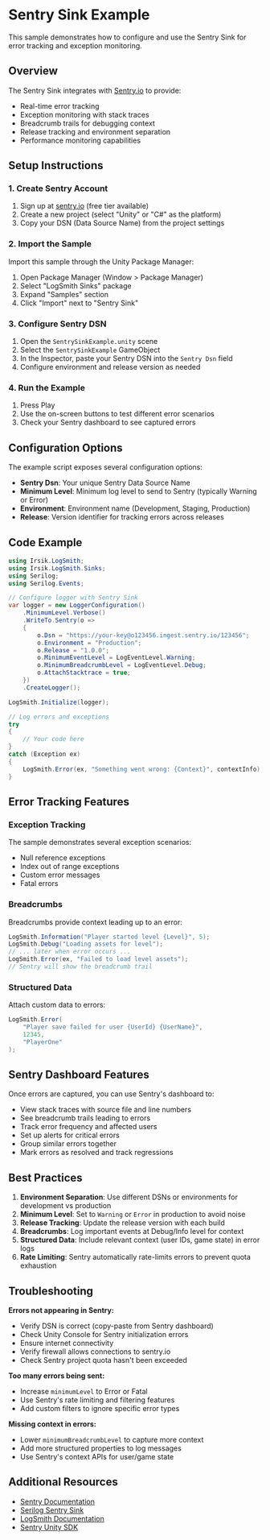 # Sentry Sink Example

This sample demonstrates how to configure and use the Sentry Sink for error tracking and exception monitoring.

## Overview

The Sentry Sink integrates with [Sentry.io](https://sentry.io) to provide:
- Real-time error tracking
- Exception monitoring with stack traces
- Breadcrumb trails for debugging context
- Release tracking and environment separation
- Performance monitoring capabilities

## Setup Instructions

### 1. Create Sentry Account

1. Sign up at [sentry.io](https://sentry.io) (free tier available)
2. Create a new project (select "Unity" or "C#" as the platform)
3. Copy your DSN (Data Source Name) from the project settings

### 2. Import the Sample

Import this sample through the Unity Package Manager:
1. Open Package Manager (Window > Package Manager)
2. Select "LogSmith Sinks" package
3. Expand "Samples" section
4. Click "Import" next to "Sentry Sink"

### 3. Configure Sentry DSN

1. Open the `SentrySinkExample.unity` scene
2. Select the `SentrySinkExample` GameObject
3. In the Inspector, paste your Sentry DSN into the `Sentry Dsn` field
4. Configure environment and release version as needed

### 4. Run the Example

1. Press Play
2. Use the on-screen buttons to test different error scenarios
3. Check your Sentry dashboard to see captured errors

## Configuration Options

The example script exposes several configuration options:

- **Sentry Dsn**: Your unique Sentry Data Source Name
- **Minimum Level**: Minimum log level to send to Sentry (typically Warning or Error)
- **Environment**: Environment name (Development, Staging, Production)
- **Release**: Version identifier for tracking errors across releases

## Code Example

```csharp
using Irsik.LogSmith;
using Irsik.LogSmith.Sinks;
using Serilog;
using Serilog.Events;

// Configure logger with Sentry Sink
var logger = new LoggerConfiguration()
    .MinimumLevel.Verbose()
    .WriteTo.Sentry(o =>
    {
        o.Dsn = "https://your-key@o123456.ingest.sentry.io/123456";
        o.Environment = "Production";
        o.Release = "1.0.0";
        o.MinimumEventLevel = LogEventLevel.Warning;
        o.MinimumBreadcrumbLevel = LogEventLevel.Debug;
        o.AttachStacktrace = true;
    })
    .CreateLogger();

LogSmith.Initialize(logger);

// Log errors and exceptions
try
{
    // Your code here
}
catch (Exception ex)
{
    LogSmith.Error(ex, "Something went wrong: {Context}", contextInfo);
}
```

## Error Tracking Features

### Exception Tracking
The sample demonstrates several exception scenarios:
- Null reference exceptions
- Index out of range exceptions
- Custom error messages
- Fatal errors

### Breadcrumbs
Breadcrumbs provide context leading up to an error:
```csharp
LogSmith.Information("Player started level {Level}", 5);
LogSmith.Debug("Loading assets for level");
// ... later when error occurs ...
LogSmith.Error(ex, "Failed to load level assets");
// Sentry will show the breadcrumb trail
```

### Structured Data
Attach custom data to errors:
```csharp
LogSmith.Error(
    "Player save failed for user {UserId} {UserName}",
    12345,
    "PlayerOne"
);
```

## Sentry Dashboard Features

Once errors are captured, you can use Sentry's dashboard to:
- View stack traces with source file and line numbers
- See breadcrumb trails leading to errors
- Track error frequency and affected users
- Set up alerts for critical errors
- Group similar errors together
- Mark errors as resolved and track regressions

## Best Practices

1. **Environment Separation**: Use different DSNs or environments for development vs production
2. **Minimum Level**: Set to `Warning` or `Error` in production to avoid noise
3. **Release Tracking**: Update the release version with each build
4. **Breadcrumbs**: Log important events at Debug/Info level for context
5. **Structured Data**: Include relevant context (user IDs, game state) in error logs
6. **Rate Limiting**: Sentry automatically rate-limits errors to prevent quota exhaustion

## Troubleshooting

**Errors not appearing in Sentry:**
- Verify DSN is correct (copy-paste from Sentry dashboard)
- Check Unity Console for Sentry initialization errors
- Ensure internet connectivity
- Verify firewall allows connections to sentry.io
- Check Sentry project quota hasn't been exceeded

**Too many errors being sent:**
- Increase `minimumLevel` to Error or Fatal
- Use Sentry's rate limiting and filtering features
- Add custom filters to ignore specific error types

**Missing context in errors:**
- Lower `minimumBreadcrumbLevel` to capture more context
- Add more structured properties to log messages
- Use Sentry's context APIs for user/game state

## Additional Resources

- [Sentry Documentation](https://docs.sentry.io/)
- [Serilog Sentry Sink](https://github.com/serilog-contrib/serilog-sinks-sentry)
- [LogSmith Documentation](https://github.com/irsiksoftware/LogSmith)
- [Sentry Unity SDK](https://docs.sentry.io/platforms/unity/)
